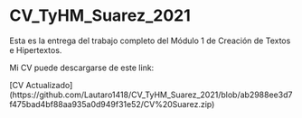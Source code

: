 # CV_TyHM_Suarez_2021

Esta es la entrega del trabajo completo del Módulo 1 de Creación de Textos e Hipertextos.
<p>
Mi CV puede descargarse de este link:
<p>
[CV Actualizado](https://github.com/Lautaro1418/CV_TyHM_Suarez_2021/blob/ab2988ee3d7f475bad4bf88aa935a0d949f31e52/CV%20Suarez.zip)

